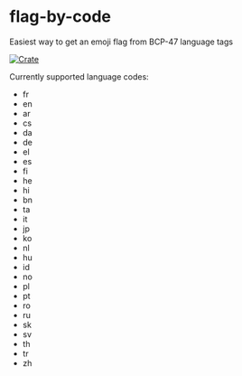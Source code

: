 # flag-by-code
Easiest way to get an emoji flag from BCP-47 language tags 

[![Crate](https://img.shields.io/badge/crates.io-v0.1.0-orange)](https://crates.io/crates/flag_by_code)

Currently supported language codes:
 - fr
 - en
 - ar
 - cs
 - da
 - de
 - el
 - es
 - fi
 - he
 - hi
 - bn
 - ta
 - it
 - jp
 - ko
 - nl
 - hu
 - id
 - no
 - pl
 - pt
 - ro
 - ru
 - sk
 - sv
 - th
 - tr
 - zh
